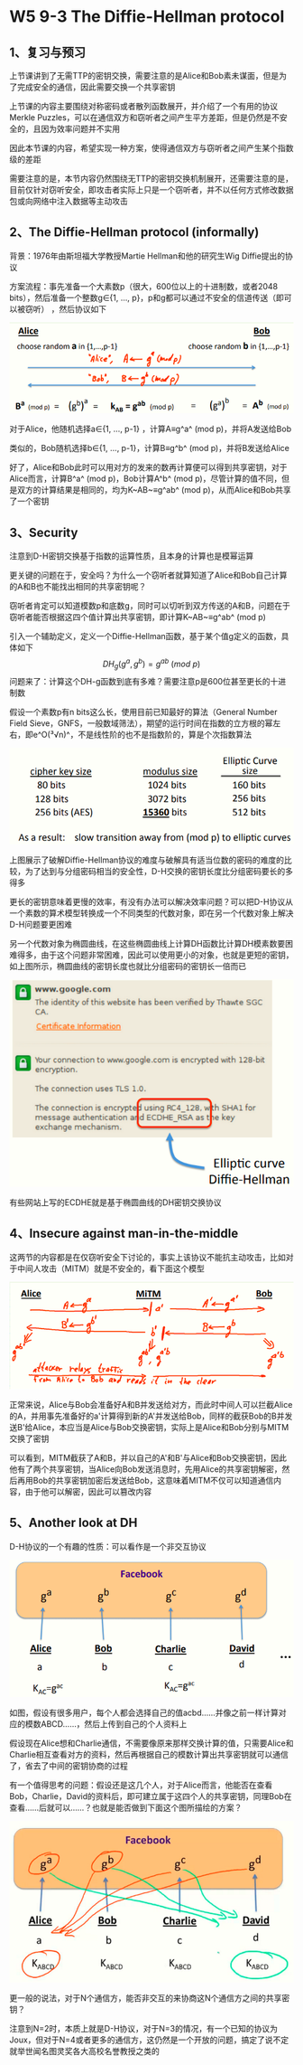 # W5 9-3 The Diffie-Hellman protocol 

## 1、复习与预习

上节课讲到了无需TTP的密钥交换，需要注意的是Alice和Bob素未谋面，但是为了完成安全的通信，因此需要交换一个共享密钥

上节课的内容主要围绕对称密码或者散列函数展开，并介绍了一个有用的协议Merkle Puzzles，可以在通信双方和窃听者之间产生平方差距，但是仍然是不安全的，且因为效率问题并不实用

因此本节课的内容，希望实现一种方案，使得通信双方与窃听者之间产生某个指数级的差距

需要注意的是，本节内容仍然围绕无TTP的密钥交换机制展开，还需要注意的是，目前仅针对窃听安全，即攻击者实际上只是一个窃听者，并不以任何方式修改数据包或向网络中注入数据等主动攻击

## 2、The Diffie-Hellman protocol (informally)

背景：1976年由斯坦福大学教授Martie Hellman和他的研究生Wig Diffie提出的协议

方案流程：事先准备一个大素数p（很大，600位以上的十进制数，或者2048 bits），然后准备一个整数g∈{1, …, p}，p和g都可以通过不安全的信道传送（即可以被窃听） ，然后协议如下

![image-20210614100906591](.././images/image-20210614100906591.png)

对于Alice，他随机选择a∈{1, …, p-1} ，计算A≡g^a^ (mod p)，并将A发送给Bob

类似的，Bob随机选择b∈{1, …, p-1}，计算B≡g^b^ (mod p)，并将B发送给Alice

好了，Alice和Bob此时可以用对方的发来的数再计算便可以得到共享密钥，对于Alice而言，计算B^a^ (mod p)，Bob计算A^b^ (mod p)，尽管计算的值不同，但是双方的计算结果是相同的，均为K~AB~≡g^ab^ (mod p)，从而Alice和Bob共享了一个密钥

## 3、Security 

注意到D-H密钥交换基于指数的运算性质，且本身的计算也是模幂运算

更关键的问题在于，安全吗？为什么一个窃听者就算知道了Alice和Bob自己计算的A和B也不能找出相同的共享密钥呢？

窃听者肯定可以知道模数p和底数g，同时可以切听到双方传送的A和B，问题在于窃听者能否根据这四个值计算出共享密钥，即计算K~AB~≡g^ab^ (mod p)

引入一个辅助定义，定义一个Diffie-Hellman函数，基于某个值g定义的函数，具体如下
$$
DH_g(g^a,g^b)=g^{ab} \ (mod \ p)
$$
问题来了：计算这个DH-g函数到底有多难？需要注意p是600位甚至更长的十进制数

假设一个素数p有n bits这么长，使用目前已知最好的算法（General Number Field Sieve，GNFS，一般数域筛法），期望的运行时间在指数的立方根的幂左右，即e^O(³√n)^，不是线性阶的也不是指数阶的，算是个次指数算法

![image-20210614101125506](.././images/image-20210614101125506.png)

上图展示了破解Diffie-Hellman协议的难度与破解具有适当位数的密码的难度的比较，为了达到与分组密码相当的安全性，D-H交换的密钥长度比分组密码要长的多得多

更长的密钥意味着更慢的效率，有没有办法可以解决效率问题？可以把D-H协议从一个素数的算术模型转换成一个不同类型的代数对象，即在另一个代数对象上解决D-H问题要更困难

另一个代数对象为椭圆曲线，在这些椭圆曲线上计算DH函数比计算DH模素数要困难得多，由于这个问题非常困难，因此可以使用更小的对象，也就是更短的密钥，如上图所示，椭圆曲线的密钥长度也就比分组密码的密钥长一倍而已

![image-20210614101146527](.././images/image-20210614101146527.png)

有些网站上写的ECDHE就是基于椭圆曲线的DH密钥交换协议

## 4、Insecure against man-in-the-middle

这两节的内容都是在仅窃听安全下讨论的，事实上该协议不能抗主动攻击，比如对于中间人攻击（MITM）就是不安全的，看下面这个模型

![image-20210614101155519](.././images/image-20210614101155519.png)

正常来说，Alice与Bob会准备好A和B并发送给对方，而此时中间人可以拦截Alice的A，并用事先准备好的a'计算得到新的A'并发送给Bob，同样的截获Bob的B并发送B'给Alice，本应当是Alice与Bob交换密钥，实际上是Alice和Bob分别与MITM交换了密钥

可以看到，MITM截获了A和B，并以自己的A'和B'与Alice和Bob交换密钥，因此他有了两个共享密钥，当Alice向Bob发送消息时，先用Alice的共享密钥解密，然后再用Bob的共享密钥加密后发送给Bob，这意味着MITM不仅可以知道通信内容，由于他可以解密，因此可以篡改内容

## 5、Another look at DH

D-H协议的一个有趣的性质：可以看作是一个非交互协议

![image-20210614101203815](.././images/image-20210614101203815.png)

如图，假设有很多用户，每个人都会选择自己的值acbd……并像之前一样计算对应的模数ABCD……，然后上传到自己的个人资料上

假设现在Alice想和Charlie通信，不需要像原来那样交换计算的值，只需要Alice和Charlie相互查看对方的资料，然后再根据自己的模数计算出共享密钥就可以通信了，省去了中间的密钥协商的过程

有一个值得思考的问题：假设还是这几个人，对于Alice而言，他能否在查看Bob，Charlie，David的资料后，即可建立属于这四个人的共享密钥，同理Bob在查看……后就可以……？也就是能否做到下面这个图所描绘的方案？

![image-20210614101229919](.././images/image-20210614101229919.png)

更一般的说法，对于N个通信方，能否非交互的来协商这N个通信方之间的共享密钥？

注意到N=2时，本质上就是D-H协议，对于N=3的情况，有一个已知的协议为Joux，但对于N=4或者更多的通信方，这仍然是一个开放的问题，搞定了说不定就举世闻名图灵奖各大高校名誉教授之类的